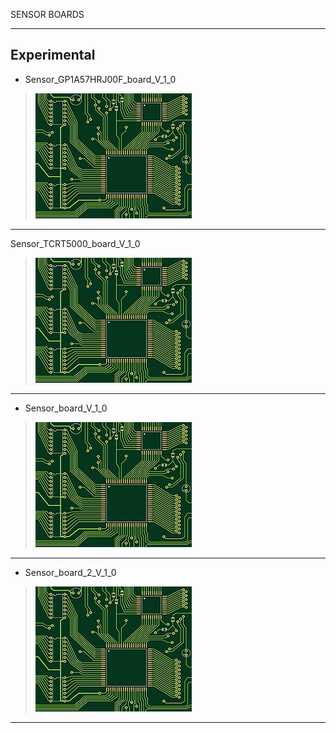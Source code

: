 SENSOR BOARDS
 
-----------------------------------------------------------------
Experimental
-----------------------------------------------------------------

+ Sensor_GP1A57HRJ00F_board_V_1_0
>![](https://github.com/Backkevin/My_LEGO_Project/blob/master/Sensor%20Board/IMAGE/Default.jpg)
-----------------------------------------------------------------
Sensor_TCRT5000_board_V_1_0
>![](https://github.com/Backkevin/My_LEGO_Project/blob/master/Sensor%20Board/IMAGE/Default.jpg)
-----------------------------------------------------------------
+ Sensor_board_V_1_0
>![](https://github.com/Backkevin/My_LEGO_Project/blob/master/Sensor%20Board/IMAGE/Default.jpg)
-----------------------------------------------------------------
+ Sensor_board_2_V_1_0
>![](https://github.com/Backkevin/My_LEGO_Project/blob/master/Sensor%20Board/IMAGE/Default.jpg)
-----------------------------------------------------------------
